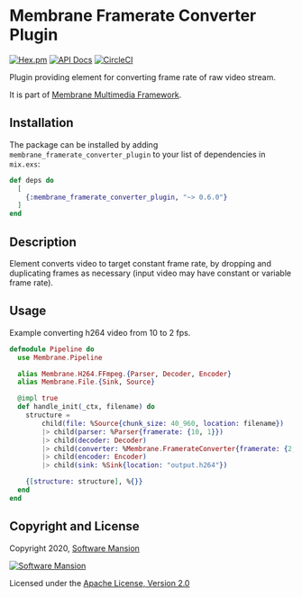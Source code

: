 # Membrane Framerate Converter Plugin

[![Hex.pm](https://img.shields.io/hexpm/v/membrane_framerate_converter_plugin.svg)](https://hex.pm/packages/membrane_framerate_converter_plugin)
[![API Docs](https://img.shields.io/badge/api-docs-yellow.svg?style=flat)](https://hexdocs.pm/membrane_framerate_converter_plugin)
[![CircleCI](https://circleci.com/gh/membraneframework/membrane_framerate_converter_plugin.svg?style=svg)](https://circleci.com/gh/membraneframework/membrane_framerate_converter_plugin)

Plugin providing element for converting frame rate of raw video stream.

It is part of [Membrane Multimedia Framework](https://membraneframework.org).

## Installation

The package can be installed by adding `membrane_framerate_converter_plugin` to your list of dependencies in `mix.exs`:

```elixir
def deps do
  [
    {:membrane_framerate_converter_plugin, "~> 0.6.0"}
  ]
end
```

## Description

Element converts video to target constant frame rate, by dropping and duplicating frames as necessary
(input video may have constant or variable frame rate).

## Usage

Example converting h264 video from 10 to 2 fps.

```elixir
defmodule Pipeline do
  use Membrane.Pipeline

  alias Membrane.H264.FFmpeg.{Parser, Decoder, Encoder}
  alias Membrane.File.{Sink, Source}

  @impl true
  def handle_init(_ctx, filename) do
    structure =
        child(file: %Source{chunk_size: 40_960, location: filename})
        |> child(parser: %Parser{framerate: {10, 1}})
        |> child(decoder: Decoder)
        |> child(converter: %Membrane.FramerateConverter{framerate: {2, 1}})
        |> child(encoder: Encoder)
        |> child(sink: %Sink{location: "output.h264"})

    {[structure: structure], %{}}
  end
end
```

## Copyright and License

Copyright 2020, [Software Mansion](https://swmansion.com/?utm_source=git&utm_medium=readme&utm_campaign=membrane_framerate_converter_plugin)

[![Software Mansion](https://logo.swmansion.com/logo?color=white&variant=desktop&width=200&tag=membrane-github)](https://swmansion.com/?utm_source=git&utm_medium=readme&utm_campaign=membrane_framerate_converter_plugin)

Licensed under the [Apache License, Version 2.0](LICENSE)
